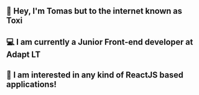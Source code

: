 ## 👋 Hey, I'm Tomas but to the internet known as Toxi

## 💻 I am currently a Junior Front-end developer at Adapt LT

## 📖 I am interested in any kind of ReactJS based applications!
